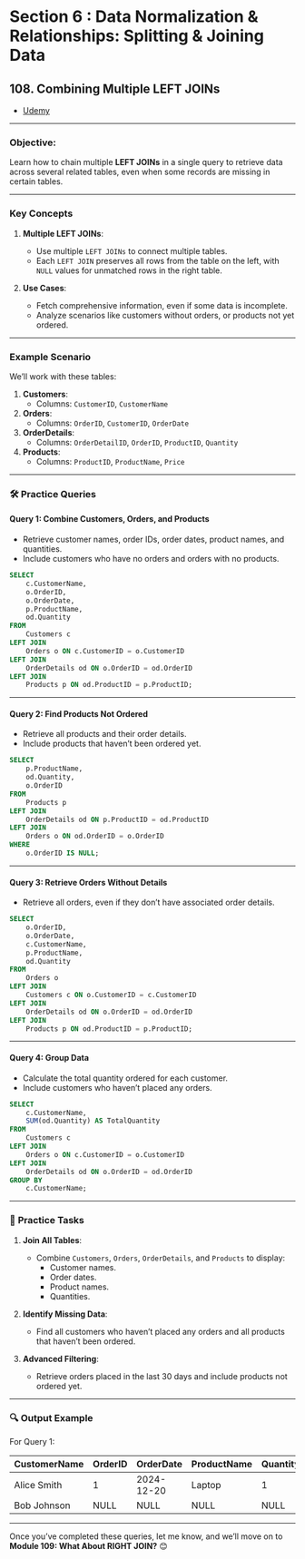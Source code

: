 # Section 6 : Data Normalization & Relationships: Splitting & Joining Data

## **108. Combining Multiple LEFT JOINs**

- [Udemy](https://www.udemy.com/course/sql-the-complete-developers-guide-mysql-postgresql/learn/lecture/28877144#overview)

---

### **Objective**:

Learn how to chain multiple **LEFT JOINs** in a single query to retrieve data across several related tables, even when some records are missing in certain tables.

---

### **Key Concepts**

1. **Multiple LEFT JOINs**:

   - Use multiple `LEFT JOINs` to connect multiple tables.
   - Each `LEFT JOIN` preserves all rows from the table on the left, with `NULL` values for unmatched rows in the right table.

2. **Use Cases**:
   - Fetch comprehensive information, even if some data is incomplete.
   - Analyze scenarios like customers without orders, or products not yet ordered.

---

### **Example Scenario**

We’ll work with these tables:

1. **Customers**:
   - Columns: `CustomerID`, `CustomerName`
2. **Orders**:
   - Columns: `OrderID`, `CustomerID`, `OrderDate`
3. **OrderDetails**:
   - Columns: `OrderDetailID`, `OrderID`, `ProductID`, `Quantity`
4. **Products**:
   - Columns: `ProductID`, `ProductName`, `Price`

---

### 🛠️ **Practice Queries**

#### **Query 1: Combine Customers, Orders, and Products**

- Retrieve customer names, order IDs, order dates, product names, and quantities.
- Include customers who have no orders and orders with no products.

```sql
SELECT
    c.CustomerName,
    o.OrderID,
    o.OrderDate,
    p.ProductName,
    od.Quantity
FROM
    Customers c
LEFT JOIN
    Orders o ON c.CustomerID = o.CustomerID
LEFT JOIN
    OrderDetails od ON o.OrderID = od.OrderID
LEFT JOIN
    Products p ON od.ProductID = p.ProductID;
```

---

#### **Query 2: Find Products Not Ordered**

- Retrieve all products and their order details.
- Include products that haven’t been ordered yet.

```sql
SELECT
    p.ProductName,
    od.Quantity,
    o.OrderID
FROM
    Products p
LEFT JOIN
    OrderDetails od ON p.ProductID = od.ProductID
LEFT JOIN
    Orders o ON od.OrderID = o.OrderID
WHERE
    o.OrderID IS NULL;
```

---

#### **Query 3: Retrieve Orders Without Details**

- Retrieve all orders, even if they don’t have associated order details.

```sql
SELECT
    o.OrderID,
    o.OrderDate,
    c.CustomerName,
    p.ProductName,
    od.Quantity
FROM
    Orders o
LEFT JOIN
    Customers c ON o.CustomerID = c.CustomerID
LEFT JOIN
    OrderDetails od ON o.OrderID = od.OrderID
LEFT JOIN
    Products p ON od.ProductID = p.ProductID;
```

---

#### **Query 4: Group Data**

- Calculate the total quantity ordered for each customer.
- Include customers who haven’t placed any orders.

```sql
SELECT
    c.CustomerName,
    SUM(od.Quantity) AS TotalQuantity
FROM
    Customers c
LEFT JOIN
    Orders o ON c.CustomerID = o.CustomerID
LEFT JOIN
    OrderDetails od ON o.OrderID = od.OrderID
GROUP BY
    c.CustomerName;
```

---

### 🧩 **Practice Tasks**

1. **Join All Tables**:

   - Combine `Customers`, `Orders`, `OrderDetails`, and `Products` to display:
     - Customer names.
     - Order dates.
     - Product names.
     - Quantities.

2. **Identify Missing Data**:

   - Find all customers who haven’t placed any orders and all products that haven’t been ordered.

3. **Advanced Filtering**:
   - Retrieve orders placed in the last 30 days and include products not ordered yet.

---

### 🔍 **Output Example**

For Query 1:

| CustomerName | OrderID | OrderDate  | ProductName | Quantity |
| ------------ | ------- | ---------- | ----------- | -------- |
| Alice Smith  | 1       | 2024-12-20 | Laptop      | 1        |
| Bob Johnson  | NULL    | NULL       | NULL        | NULL     |

---

Once you’ve completed these queries, let me know, and we’ll move on to **Module 109: What About RIGHT JOIN?** 😊
